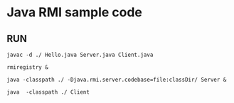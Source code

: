 # Java RMI sample code
## RUN
 `javac -d ./ Hello.java Server.java Client.java`

 `rmiregistry &`

 `java -classpath ./ -Djava.rmi.server.codebase=file:classDir/ Server &`

 `java  -classpath ./ Client`